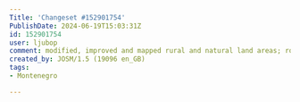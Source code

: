 ```yaml
---
Title: 'Changeset #152901754'
PublishDate: 2024-06-19T15:03:31Z
id: 152901754
user: ljubop
comment: modified, improved and mapped rural and natural land areas; roads alignment
created_by: JOSM/1.5 (19096 en_GB)
tags:
- Montenegro

---
```

